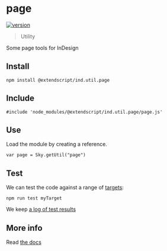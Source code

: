 # page

[![version](https://img.shields.io/npm/v/@extendscript/ind.util.page.svg)](https://www.npmjs.org/package/@extendscript/ind.util.page)

> Utility

Some page tools for InDesign

## Install

    npm install @extendscript/ind.util.page

## Include

    #include 'node_modules/@extendscript/ind.util.page/page.js'

## Use

Load the module by creating a reference.

    var page = Sky.getUtil("page")

## Test

We can test the code against a range of [targets](https://github.com/nbqx/fakestk/blob/master/resources/versions.json):

    npm run test myTarget

We keep [a log of test results](./test/results_log.md)


## More info

Read [the docs](../docs/README.md)
